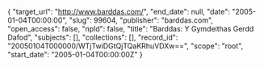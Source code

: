 {
  "target_url": "http://www.barddas.com/", 
  "end_date": null, 
  "date": "2005-01-04T00:00:00", 
  "slug": 99604, 
  "publisher": "barddas.com", 
  "open_access": false, 
  "npld": false, 
  "title": "Barddas: Y Gymdeithas Gerdd Dafod", 
  "subjects": [], 
  "collections": [], 
  "record_id": "20050104T000000/WTjTwiDGtQjTQaKRhuVDXw==", 
  "scope": "root", 
  "start_date": "2005-01-04T00:00:00Z"
}

